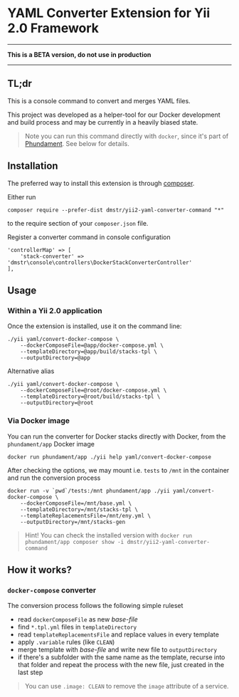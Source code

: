 YAML Converter Extension for Yii 2.0 Framework
==============================================

---

**This is a BETA version, do not use in production**

---

TL;dr
-----

This is a console command to convert and merges YAML files.

This project was developed as a helper-tool for our Docker development and build process and may be currently in a
heavily biased state.

> Note you can run this command directly with `docker`, since it's part of [Phundament](https://github.com/phundament/app). See below for details.


Installation
------------

The preferred way to install this extension is through [composer](http://getcomposer.org/download/).

Either run

```
composer require --prefer-dist dmstr/yii2-yaml-converter-command "*"
```

to the require section of your `composer.json` file.

Register a converter command in console configuration

	'controllerMap' => [
		'stack-converter' => 'dmstr\console\controllers\DockerStackConverterController'
	],

Usage
-----

### Within a Yii 2.0 application

Once the extension is installed, use it on the command line:

    ./yii yaml/convert-docker-compose \
        --dockerComposeFile=@app/docker-compose.yml \
        --templateDirectory=@app/build/stacks-tpl \
        --outputDirectory=@app
        
Alternative alias        

    ./yii yaml/convert-docker-compose \
        --dockerComposeFile=@root/docker-compose.yml \
        --templateDirectory=@root/build/stacks-tpl \
        --outputDirectory=@root


### Via Docker image

You can run the converter for Docker stacks directly with Docker, from the `phundament/app` Docker image

    docker run phundament/app ./yii help yaml/convert-docker-compose
    
After checking the options, we may mount i.e. `tests` to `/mnt` in the container and run the conversion process
   
    docker run -v `pwd`/tests:/mnt phundament/app ./yii yaml/convert-docker-compose \
        --dockerComposeFile=/mnt/base.yml \
        --templateDirectory=/mnt/stacks-tpl \
        --templateReplacementsFile=/mnt/eny.yml \
        --outputDirectory=/mnt/stacks-gen

> Hint! You can check the installed version with `docker run phundament/app composer show -i dmstr/yii2-yaml-converter-command`

How it works?
-------------
    
### `docker-compose` converter

The conversion process follows the following simple ruleset

- read `dockerComposeFile` as new *base-file*
- find `*.tpl.yml` files in `templateDirectory`
- read `templateReplacementsFile` and replace values in every template
- apply `.variable` rules (like `CLEAN`)
- merge template with *base-file* and write new file to `outputDirectory`
- if there's a subfolder with the same name as the template, recurse into that folder and repeat the process with the new file, just created in the last step 

> You can use `.image: CLEAN` to remove the `image` attribute of a service.

